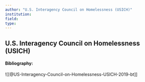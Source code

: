 ```yaml
---
author: "U.S. Interagency Council on Homelessness (USICH)"
institution:
field:
type:
---
```


## U.S. Interagency Council on Homelessness (USICH)
#### Bibliography:

![[@US-Interagency-Council-on-Homelessness-USICH-2019-bt]]